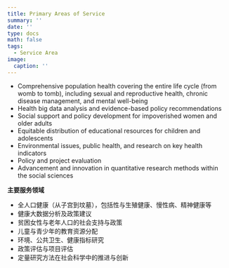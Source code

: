 ```yaml
---
title: Primary Areas of Service
summary: ''
date: ''
type: docs
math: false
tags:
  - Service Area
image:
  caption: ''
---
```


- Comprehensive population health covering the entire life cycle (from womb to tomb), including sexual and reproductive health, chronic disease management, and mental well-being
- Health big data analysis and evidence-based policy recommendations
- Social support and policy development for impoverished women and older adults
- Equitable distribution of educational resources for children and adolescents
- Environmental issues, public health, and research on key health indicators
- Policy and project evaluation
- Advancement and innovation in quantitative research methods within the social sciences

**主要服务领域**
- 全人口健康（从子宫到坟墓），包括性与生殖健康、慢性病、精神健康等
- 健康大数据分析及政策建议
- 贫困女性与老年人口的社会支持与政策
- 儿童与青少年的教育资源分配
- 环境、公共卫生、健康指标研究
- 政策评估与项目评估
- 定量研究方法在社会科学中的推进与创新